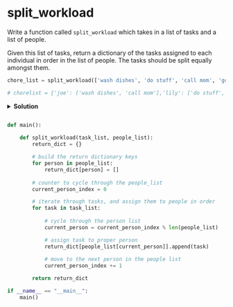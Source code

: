 # split_workload 

Write a function called `split_workload` which takes in a list of tasks and a list of people. 

Given this list of tasks, return a dictionary of the tasks assigned to each individual in order in the list of people. The tasks should be split equally amongst them.

```python
chore_list = split_workload(['wash dishes', 'do stuff', 'call mom', 'go to california'], ['joe', 'lily'])

# chorelist = {'joe': ['wash dishes', 'call mom'],'lily': ['do stuff', 'go to california']}
```
<details><summary><b>Solution</b><summary>

```python

def main():
    
    def split_workload(task_list, people_list):
        return_dict = {}

        # build the return dictionary keys
        for person in people_list:
            return_dict[person] = []
        
        # counter to cycle through the people_list
        current_person_index = 0

        # iterate through tasks, and assign them to people in order
        for task in task_list:
            
            # cycle through the person list
            current_person = current_person_index % len(people_list)

            # assign task to proper person
            return_dict[people_list[current_person]].append(task)
            
            # move to the next person in the people list
            current_person_index += 1

        return return_dict

if __name__ == "__main__":
    main()
```
</details>